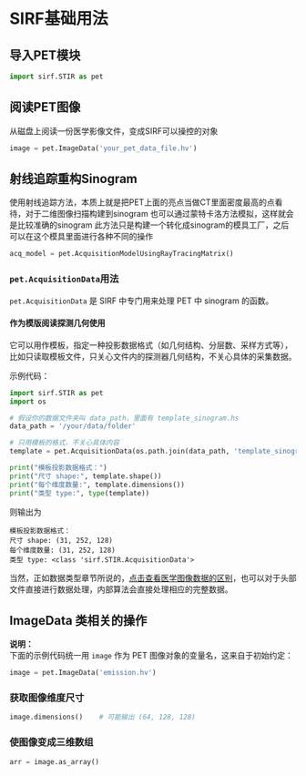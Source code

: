 # SIRF基础用法


## 导入PET模块

```python
import sirf.STIR as pet
```


## 阅读PET图像

从磁盘上阅读一份医学影像文件，变成SIRF可以操控的对象
```python
image = pet.ImageData('your_pet_data_file.hv')
```


## 射线追踪重构Sinogram

使用射线追踪方法，本质上就是把PET上面的亮点当做CT里面密度最高的点看待，对于二维图像扫描构建到sinogram
也可以通过蒙特卡洛方法模拟，这样就会是比较准确的sinogram
此方法只是构建一个转化成sinogram的模具工厂，之后可以在这个模具里面进行各种不同的操作

```python
acq_model = pet.AcquisitionModelUsingRayTracingMatrix()
```


### `pet.AcquisitionData`用法

`pet.AcquisitionData` 是 SIRF 中专门用来处理 PET 中 sinogram 的函数。

#### 作为模版阅读探测几何使用

它可以用作模板，指定一种投影数据格式（如几何结构、分层数、采样方式等），比如只读取模板文件，只关心文件内的探测器几何结构，不关心具体的采集数据。

示例代码：

```python
import sirf.STIR as pet
import os

# 假设你的数据文件夹叫 data_path，里面有 template_sinogram.hs
data_path = '/your/data/folder'

# 只用模板的格式，不关心具体内容
template = pet.AcquisitionData(os.path.join(data_path, 'template_sinogram.hs'))#其中os.path.join表示用完美方式缝合路径和文件

print("模板投影数据格式：")
print("尺寸 shape:", template.shape())
print("每个维度数量:", template.dimensions())
print("类型 type:", type(template))
```

则输出为

```text
模板投影数据格式：
尺寸 shape: (31, 252, 128)
每个维度数量: (31, 252, 128)
类型 type: <class 'sirf.STIR.AcquisitionData'>
```
当然，正如数据类型章节所说的，[点击查看医学图像数据的区别](nukmed/recon/sirf/pictype#hvhsdata)，也可以对于头部文件直接进行数据处理，内部算法会直接处理相应的完整数据。



## ImageData 类相关的操作

**说明：**  
下面的示例代码统一用 `image` 作为 PET 图像对象的变量名，这来自于初始约定：

```python
image = pet.ImageData('emission.hv')
```


### 获取图像维度尺寸

```python
image.dimensions()    # 可能输出 (64, 128, 128)
```


### 使图像变成三维数组

```python
arr = image.as_array()
```

